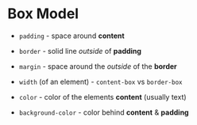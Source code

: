 # Box Model

* `padding` - space around **content**
* `border` - solid line *outside* of **padding**
* `margin` - space around the *outside* of the **border**

* `width` (of an element) - `content-box` vs `border-box`
* `color` - color of the elements **content** (usually text)
* `background-color` - color behind **content** & **padding**
